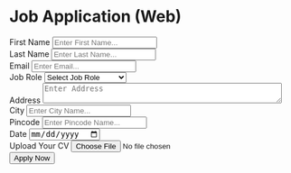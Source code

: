 <!DOCTYPE html>
<html lang="en">
  <head>
    <meta charset="UTF-8" />
    <meta http-equiv="X-UA-Compatible" content="IE=edge" />
    <meta name="viewport" content="width=device-width, initial-scale=1.0" />
    <title>Job Application Form</title>
    <link rel="stylesheet" href="style.css" />
  </head>
  <body>
    <div class="container">
      <div class="apply_box">
        <h1>
          Job Application
          <span class="title_small">(Web)</span>
        </h1>
        <form action="">
          <div class="form_container">
            <div class="form_control">
              <label for="first_name"> First Name </label>
              <input
                id="first_name"
                name="first_name"
                placeholder="Enter First Name..." required
              />
            </div>
            <div class="form_control">
              <label for="last_name"> Last Name </label>
              <input
                id="last_name"
                name="last_name"
                placeholder="Enter Last Name..."
              />
            </div>
            <div class="form_control">
              <label for="email"> Email </label>
              <input
                type="email"
                id="email"
                name="email"
                placeholder="Enter Email..."
              />
            </div>
            <div class="form_control">
              <label for="job_role"> Job Role </label>
              <select id="job_role" name="job_role">
                <option value="">Select Job Role</option>
                <option value="frontend">Frontend Developer</option>
                <option value="backend">Backend Developer</option>
                <option value="full_stack">Full Stack Developer</option>
                <option value="ui_ux">UI UX Designer</option>
              </select>
            </div>
            <div class="textarea_control">
              <label for="address"> Address </label>
              <textarea
                id="address"
                name="address"
                row="4"
                cols="50"
                placeholder="Enter Address"
              ></textarea>
            </div>
            <div class="form_control">
              <label for="city"> City </label>
              <input id="city" name="city" placeholder="Enter City Name..." />
            </div>
            <div class="form_control">
              <label for="pincode"> Pincode </label>
              <input
                type="number"
                id="pincode"
                name="pincode"
                placeholder="Enter Pincode Name..."
              />
            </div>
            <div class="form_control">
              <label for="date"> Date </label>
              <script src="https://cdnjs.cloudflare.com/ajax/libs/jquery/3.3.1/jquery.min.js"></script>
              <input type="date" id="date" name="date">
              <script>
              $('#date').val(new Date().toJSON().slice(0,10));
              </script>
            </div>
            <div class="form_control">
              <label for="upload"> Upload Your CV </label>
              <input type="file" id="upload" name="upload" />
            </div>
          </div>
          <div class="button_container">
            <button type="submit">Apply Now</button>
          </div>
        </form>
      </div>
    </div>
  </body>
</html>
